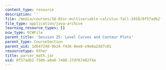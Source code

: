 ```yaml
---
content_type: resource
description: ''
file: /media/courses/18-02sc-multivariable-calculus-fall-2010/0f57adb2f50ba0a0748827df67482f4a_parser_math.jar
file_type: application/java-archive
learning_resource_types: []
ocw_type: OCWFile
parent_title: 'Session 25: Level Curves and Contour Plots'
parent_type: CourseSection
parent_uid: 1d647248-9b24-f436-8ee8-e9e8a2dd7c81
resourcetype: Other
title: parser_math.jar
uid: 0f57adb2-f50b-a0a0-7488-27df67482f4a
---
```

